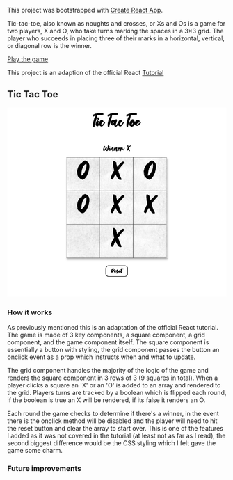 This project was bootstrapped with [Create React App](https://github.com/facebook/create-react-app).

Tic-tac-toe, also known as noughts and crosses, or Xs and Os is a game for two players, X and O, who take turns marking the spaces in a 3×3 grid. The player who succeeds in placing three of their marks in a horizontal, vertical, or diagonal row is the winner.

[Play the game](http://tic-tac-toe-sk.surge.sh/)

This project is an adaption of the official React [Tutorial](https://reactjs.org/docs/create-a-new-react-app.html)

## Tic Tac Toe

<p align="center">
<img src="Screenshot_TTT.png" alt="screenshot" width="600"/>
</p>

### How it works

As previously mentioned this is an adaptation of the official React tutorial. The game is made of 3 key components, a square component, a grid component, and the game component itself. The square component is essentially a button with styling, the grid component passes the button an onclick event as a prop which instructs when and what to update.

The grid component handles the majority of the logic of the game and renders the square component in 3 rows of 3 (9 squares in total). When a player clicks a square an 'X' or an 'O' is added to an array and rendered to the grid. Players turns are tracked by a boolean which is flipped each round, if the boolean is true an X will be rendered, if its false it renders an O. 

Each round the game checks to determine if there's a winner, in the event there is the onclick method will be disabled and the player will need to hit the reset button and clear the array to start over. This is one of the features I added as it was not covered in the tutorial (at least not as far as I read), the second biggest difference would be the CSS styling which I felt gave the game some charm.

### Future improvements

